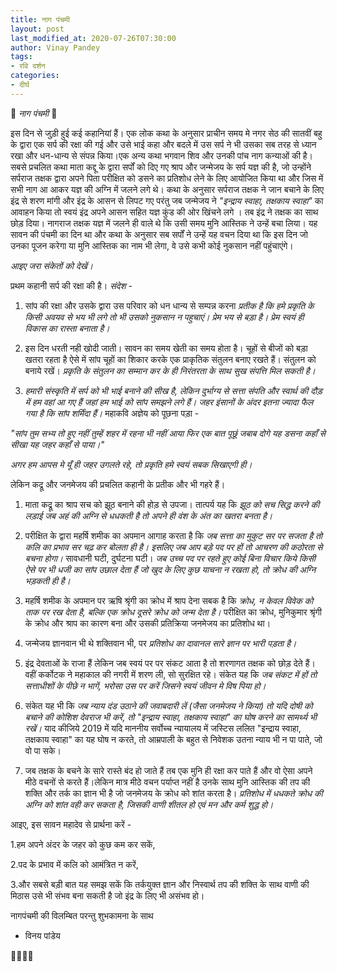 ```yaml
---
title: नाग पंचमी
layout: post
last_modified_at: 2020-07-26T07:30:00
author: Vinay Pandey
tags:
- रवि दर्शन
categories:
- दीर्घ
---
```

🙏 *नाग पंचमी* 🙏

इस दिन से जुड़ी हुई कई कहानियां हैं। एक लोक कथा के अनुसार प्राचीन समय मे नगर सेठ की सातवीं बहु के द्वारा एक सर्प की रक्षा की गई और उसे भाई कहा और बदले में उस सर्प ने भी  उसका सब तरह से ध्यान रखा और धन-धान्य से संपन्न किया।एक अन्य कथा भगवान शिव और उनकी पांच नाग कन्याओं की है। सबसे प्रचलित कथा माता कद्दू के द्वारा सर्पों को दिए गए श्राप और  जन्मेजय के सर्प यज्ञ की है, जो उन्होंने सर्पराज तक्षक द्वारा अपने पिता परीक्षित को डसने का प्रतिशोध लेने के लिए आयोजित किया था और जिस में सभी नाग आ आकर यज्ञ की अग्नि में जलने लगे थे। कथा के अनुसार सर्पराज तक्षक ने जान बचाने के लिए इंद्र से शरण मांगी और इंद्र के आसन से लिपट गए परंतु जब जन्मेजय  ने _"इन्द्राय स्वाहा, तक्षकाय स्वाहा"_ का आवाहन किया तो स्वयं इंद्र अपने आसन सहित यज्ञ कुंड की ओर खिंचने लगे । तब इंद्र ने तक्षक का साथ छोड़ दिया। नागराज तक्षक यज्ञ में जलने ही वाले थे कि उसी समय मुनि आस्तिक ने उन्हें बचा लिया। यह सावन की पंचमी का दिन था और कथा के अनुसार सब सर्पों ने उन्हें यह वचन दिया था कि इस दिन जो उनका पूजन करेगा या मुनि आस्तिक का नाम भी लेगा, वे उसे कभी कोई नुकसान नहीं पहुंचाएंगे।

*आइए जरा संकेतों को देखें।*

प्रथम कहानी सर्प की रक्षा की है।
*संदेश -*
1.  सांप की रक्षा और उसके द्वारा उस परिवार को धन धान्य से सम्पन्न करना *प्रतीक है कि हमे प्रकृति के किसी अवयव से भय भी लगे तो भी उसको नुकसान न पहुचाएं। प्रेम भय से बड़ा है। प्रेम स्वयं ही विकास का रास्ता बनाता है।*
 
2. इस दिन धरती नही खोदी जाती। सावन का समय खेती का समय होता है। चूहों से बीजों को बड़ा खतरा रहता है ऐसे में सांप चूहों का शिकार करके एक प्राकृतिक संतुलन बनाए रखते हैं। संतुलन को बनाये रखें। *प्रकृति के संतुलन का सम्मान कर के ही निरंतरता के साथ सुख संपत्ति मिल सकती है।*

3. *हमारी संस्कृति में सर्प को भी भाई बनाने की सीख है, लेकिन दुर्भाग्य से सत्ता संपति और स्वार्थ की दौड़ में हम वहां आ गए हैं जहां हम भाई को सांप समझने लगे हैं। जहर इंसानों के अंदर इतना ज्यादा फैल गया है कि सांप शर्मिंदा हैं।* 
महाकवि अज्ञेय को पूछना पड़ा -
  
_"सांप_
_तुम सभ्य तो हुए नहीं_
_तुम्हें शहर में रहना भी नहीं आया_
_फिर एक बात पूछूं_
_जबाब दोगे_
_यह डसना कहाँ से सीखा_
_यह जहर कहाँ से पाया।"_

*अगर हम आपस मे यूँ ही जहर उगलते रहे, तो प्रकृति हमे स्वयं सबक सिखाएगी ही।*

लेकिन कद्रू और जनमेजय की प्रचलित कहानी के प्रतीक और भी गहरे हैं। 

1. माता कद्रू का श्राप सच को झूठ बनाने की होड़ से उपजा।  तात्पर्य यह कि *झूठ को सच सिद्ध करने की लड़ाई जब अहं की अग्नि से धधकती है तो अपने ही वंश के अंत का खतरा बनता है।*

2. परीक्षित के द्वारा महर्षि शमीक का अपमान आगाह करता है कि *जब सत्ता का मुकुट सर पर सजता है तो कलि का प्रभाव सर चढ़ कर बोलता ही है। इसलिए जब आप बड़े पद पर हों तो आचरण की  कठोरता से बचना होगा।* सावधानी घटी, दुर्घटना घटी। *जब उच्च पद पर रहते हुए कोई बिना विचार किये किसी ऐसे पर भी धजी का सांप उछाल देता हैं जो खुद के लिए कुछ याचना न रखता हो, तो क्रोध की अग्नि भड़कती ही है।*

3. महर्षि शमीक के अपमान पर ऋषि श्रृंगी का क्रोध में श्राप देना सबक है कि *क्रोध, न केवल विवेक को ताक पर रख देता है, बल्कि एक क्रोध दूसरे क्रोध को जन्म देता है।* परीक्षित का क्रोध, मुनिकुमार श्रृंगी के क्रोध और श्राप का कारण बना और उसकी प्रतिक्रिया जनमेजय का प्रतिशोध था। 

4. जन्मेजय ज्ञानवान भी थे शक्तिवान भी, पर *प्रतिशोध का दावानल सारे ज्ञान पर भारी पड़ता है।* 

5. इंद्र देवताओं के राजा हैं लेकिन जब स्वयं पर पर संकट आता है तो शरणागत तक्षक को छोड़ देते हैं। वहीं कर्कोटक ने महाकाल की नगरी में शरण ली, सो सुरक्षित रहे। संकेत यह कि *जब संकट में हों तो सत्ताधीशों के पीछे न भागें, भरोसा उस पर करें जिसने स्वयं जीवन मे विष पिया हो।*

6. संकेत यह भी कि *जब न्याय दंड उठाने की जवाबदारी लें (जैसा जनमेजय ने किया) तो यदि दोषी को बचाने की कोशिश देवराज भी करें, तो "इन्द्राय स्वाहा, तक्षकाय स्वाहा" का घोष करने का सामर्थ्य भी रखें।* याद कीजिये 2019 में यदि माननीय सर्वोच्च न्यायालय में जस्टिस ललित "इन्द्राय स्वाहा, तक्षकाय स्वाहा" का यह घोष न करते, तो आम्रपाली के बहुत से निवेशक उतना न्याय भी न पा पाते, जो वो पा सके। 

7. जब तक्षक के बचने के सारे रास्ते बंद हो जाते हैं तब एक मुनि ही रक्षा कर पाते हैं और वो ऐसा अपने मीठे वचनों से करते हैं।लेकिन मात्र मीठे वचन  पर्याप्त नहीं है उनके साथ मुनि आस्तिक की तप की शक्ति और तर्क का ज्ञान भी है जो जनमेजय के क्रोध को शांत करता है। *प्रतिशोध में धधकते क्रोध की अग्नि को शांत वही कर सकता है, जिसकी वाणी शीतल हो एवं मन और कर्म शुद्ध हो।*

 आइए, इस सावन महादेव से प्रार्थना करें  -

1.हम अपने अंदर के जहर को कुछ कम कर सकें,

2.पद के प्रभाव में कलि को आमंत्रित न करें,

3.और सबसे बड़ी बात यह समझ सकें कि तर्कयुक्त ज्ञान और निस्वार्थ तप की शक्ति के साथ वाणी की मिठास उसे भी संभव बना सकती है जो इंद्र के लिए भी असंभव हो।

नागपंचमी की विलम्बित परन्तु शुभकामना के साथ 

- विनय पांडेय

🙏🌷🌷🙏


